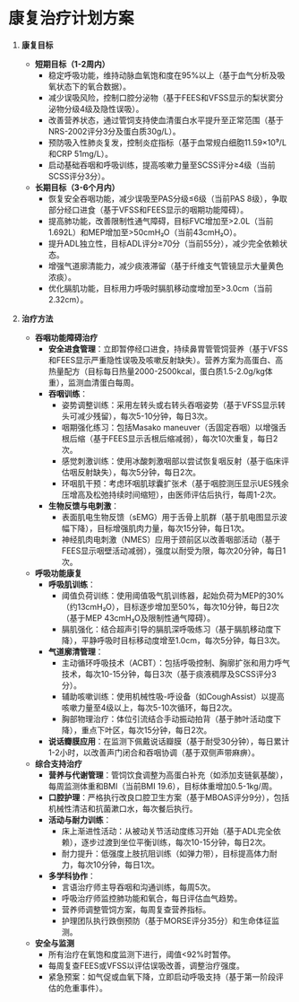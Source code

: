 # 康复治疗计划方案

1. **康复目标**  
   - **短期目标（1-2周内）**  
     - 稳定呼吸功能，维持动脉血氧饱和度在95%以上（基于血气分析及吸氧状态下的氧合数据）。  
     - 减少误吸风险，控制口腔分泌物（基于FEES和VFSS显示的梨状窦分泌物分级4级及隐性误吸）。  
     - 改善营养状态，通过管饲支持使血清蛋白水平提升至正常范围（基于NRS-2002评分3分及蛋白质30g/L）。  
     - 预防吸入性肺炎复发，控制炎症指标（基于血常规白细胞11.59×10⁹/L和CRP 51mg/L）。  
     - 启动基础吞咽和呼吸训练，提高咳嗽力量至SCSS评分≥4级（当前SCSS评分3分）。  
   - **长期目标（3-6个月内）**  
     - 恢复安全吞咽功能，减少误吸至PAS分级≤6级（当前PAS 8级），争取部分经口进食（基于VFSS和FEES显示的咽期功能障碍）。  
     - 提高肺功能，改善限制性通气障碍，目标FVC增加至>2.0L（当前1.692L）和MEP增加至>50cmH₂O（当前43cmH₂O）。  
     - 提升ADL独立性，目标ADL评分≥70分（当前55分），减少完全依赖状态。  
     - 增强气道廓清能力，减少痰液滞留（基于纤维支气管镜显示大量黄色浓痰）。  
     - 优化膈肌功能，目标用力呼吸时膈肌移动度增加至>3.0cm（当前2.32cm）。  

2. **治疗方法**  
   - **吞咽功能障碍治疗**  
     - **安全进食管理**：立即暂停经口进食，持续鼻胃管管饲营养（基于VFSS和FEES显示严重隐性误吸及咳嗽反射缺失）。营养方案为高蛋白、高热量配方（目标每日热量2000-2500kcal，蛋白质1.5-2.0g/kg体重），监测血清蛋白每周。  
     - **吞咽训练**：  
       - 姿势调整训练：采用左转头或右转头吞咽姿势（基于VFSS显示转头可减少残留），每次5-10分钟，每日3次。  
       - 咽期强化练习：包括Masako maneuver（舌固定吞咽）以增强舌根后缩（基于FEES显示舌根后缩减弱），每次10次重复，每日2次。  
       - 感觉刺激训练：使用冰酸刺激咽部以尝试恢复咽反射（基于临床评估咽反射缺失），每次5分钟，每日2次。  
       - 环咽肌干预：考虑环咽肌球囊扩张术（基于咽腔测压显示UES残余压增高及松弛持续时间缩短），由医师评估后执行，每周1-2次。  
     - **生物反馈与电刺激**：  
       - 表面肌电生物反馈（sEMG）用于舌骨上肌群（基于肌电图显示波幅下降），目标增强肌肉力量，每次15分钟，每日1次。  
       - 神经肌肉电刺激（NMES）应用于颈前区以改善咽部活动（基于FEES显示咽壁活动减弱），强度以耐受为限，每次20分钟，每日1次。  
   - **呼吸功能康复**  
     - **呼吸肌训练**：  
       - 阈值负荷训练：使用阈值吸气肌训练器，起始负荷为MEP的30%（约13cmH₂O），目标逐步增加至50%，每次10分钟，每日2次（基于MEP 43cmH₂O及限制性通气障碍）。  
       - 膈肌强化：结合超声引导的膈肌深呼吸练习（基于膈肌移动度下降），平静呼吸时目标移动度增至1.0cm，每次5分钟，每日3次。  
     - **气道廓清管理**：  
       - 主动循环呼吸技术（ACBT）：包括呼吸控制、胸廓扩张和用力呼气技术，每次10-15分钟，每日3次（基于痰液稠厚及SCSS评分3分）。  
       - 辅助咳嗽训练：使用机械性吸-呼设备（如CoughAssist）以提高咳嗽力量至4级以上，每次5-10次循环，每日2次。  
       - 胸部物理治疗：体位引流结合手动振动拍背（基于肺叶活动度下降），重点下叶区，每次15分钟，每日2次。  
     - **说话瓣膜应用**：在监测下佩戴说话瓣膜（基于耐受30分钟），每日累计1-2小时，以改善声门闭合和吞咽协调（基于双侧声带麻痹）。  
   - **综合支持治疗**  
     - **营养与代谢管理**：管饲饮食调整为高蛋白补充（如添加支链氨基酸），每周监测体重和BMI（当前BMI 19.6），目标体重增加0.5-1kg/周。  
     - **口腔护理**：严格执行改良口腔卫生方案（基于MBOAS评分9分），包括机械性清洁和抗菌漱口水，每次餐后执行。  
     - **活动与耐力训练**：  
       - 床上渐进性活动：从被动关节活动度练习开始（基于ADL完全依赖），逐步过渡到坐位平衡训练，每次10-15分钟，每日2次。  
       - 耐力提升：低强度上肢抗阻训练（如弹力带），目标提高体力耐力，每次10分钟，每日1次。  
     - **多学科协作**：  
       - 言语治疗师主导吞咽和沟通训练，每周5次。  
       - 呼吸治疗师监控肺功能和氧合，每日评估血气趋势。  
       - 营养师调整管饲方案，每周复查营养指标。  
       - 护理团队执行跌倒预防（基于MORSE评分35分）和生命体征监测。  
   - **安全与监测**  
     - 所有治疗在氧饱和度监测下进行，阈值<92%时暂停。  
     - 每周复查FEES或VFSS以评估误吸改善，调整治疗强度。  
     - 紧急预案：如气促或血氧下降，立即启动呼吸支持（基于第一阶段评估的危重事件）。